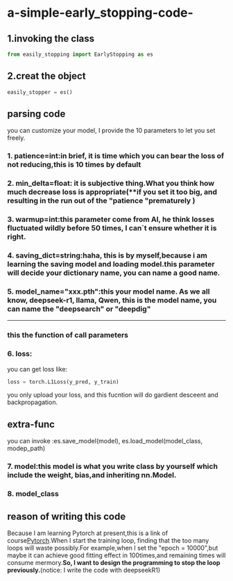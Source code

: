 # a-simple-early_stopping-code-


## 1.invoking the class
```python
from easily_stopping import EarlyStopping as es
```
## 2.creat the object
```python
easily_stopper = es()
```

## parsing code
you can customize your model, I provide the 10 parameters to let you set freely.
### 1. patience=int:in brief, it is time which you can bear the loss of not reducing,this is 10 times by default
### 2. min_delta=float: it is subjective thing.What you think how much decrease loss is appropriate(**if you set it too big, and resulting in the run out of the "patience "prematurely )
### 3. warmup=int:this parameter come from AI, he think losses fluctuated wildly before 50 times, I can`t ensure whether it is right.
### 4. saving_dict=string:haha, this is by myself,because i am learning the saving model and loading model.this parameter will decide your dictionary name, you can name a good name.
### 5. model_name="xxx.pth":this your model name. As we all know, deepseek-r1, llama, Qwen, this is the model name, you can name the "deepsearch" or "deepdig"
---
### this the function of __call__ parameters
### 6. loss:
you can get loss like:
```python
loss = torch.L1Loss(y_pred, y_train)
```
you only upload your loss, and this fucntion will do gardient desceent and backpropagation.

## extra-func
you can invoke :es.save_model(model), es.load_model(model_class, modep_path)
### 7. model:this model is what you write class by yourself which include the weight, bias,and inheriting nn.Model.
### 8. model_class

## reason of  writing this code
Because I am learning Pytorch at present,this is a link of course[Pytorch](https://youtu.be/V_xro1bcAuA?si=b0_8yWiFXzLcFdnr).When I start the training loop, finding that the too many loops will waste possibly.For example,when I set the "epoch = 10000",but maybe it can achieve good fitting effect in 100times,and remaining times will consume mermory.**So, I want to design the programming to stop the loop previously.**(notice: I write the code with deepseekR1)
